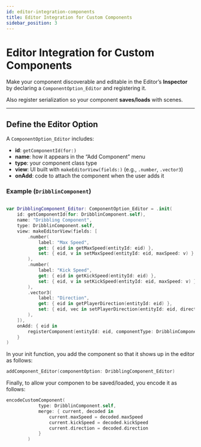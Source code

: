 ```yaml
---
id: editor-integration-components
title: Editor Integration for Custom Components
sidebar_position: 3
---
```


# Editor Integration for Custom Components

Make your component discoverable and editable in the Editor’s **Inspector** by declaring a `ComponentOption_Editor` and registering it.  

Also register serialization so your component **saves/loads** with scenes.

---

## Define the Editor Option

A `ComponentOption_Editor` includes:

- **id**: `getComponentId(for:)`
- **name**: how it appears in the “Add Component” menu
- **type**: your component class type
- **view**: UI built with `makeEditorView(fields:)` (e.g., `.number`, `.vector3`)
- **onAdd**: code to attach the component when the user adds it

### Example (`DribblinComponent`)


```swift

var DribblingComponent_Editor: ComponentOption_Editor = .init(
    id: getComponentId(for: DribblinComponent.self),
    name: "Dribbling Component",
    type: DribblinComponent.self,
    view: makeEditorView(fields: [
        .number(
            label: "Max Speed",
            get: { eid in getMaxSpeed(entityId: eid) },
            set: { eid, v in setMaxSpeed(entityId: eid, maxSpeed: v) }
        ),
        .number(
            label: "Kick Speed",
            get: { eid in getKickSpeed(entityId: eid) },
            set: { eid, v in setKickSpeed(entityId: eid, maxSpeed: v) }
        ),
        .vector3(
            label: "Direction",
            get: { eid in getPlayerDirection(entityId: eid) },
            set: { eid, vec in setPlayerDirection(entityId: eid, direction: vec) }
        ),
    ]),
    onAdd: { eid in
        registerComponent(entityId: eid, componentType: DribblinComponent.self)
    }
)
```

In your init function, you add the component so that it shows up in the editor as follows:

```swift
addComponent_Editor(componentOption: DribblingComponent_Editor)
```

Finally, to allow your componen to be saved/loaded, you encode it as follows:

```swift
encodeCustomComponent(
            type: DribblinComponent.self,
            merge: { current, decoded in
                current.maxSpeed = decoded.maxSpeed
                current.kickSpeed = decoded.kickSpeed
                current.direction = decoded.direction
            }
        )
```
